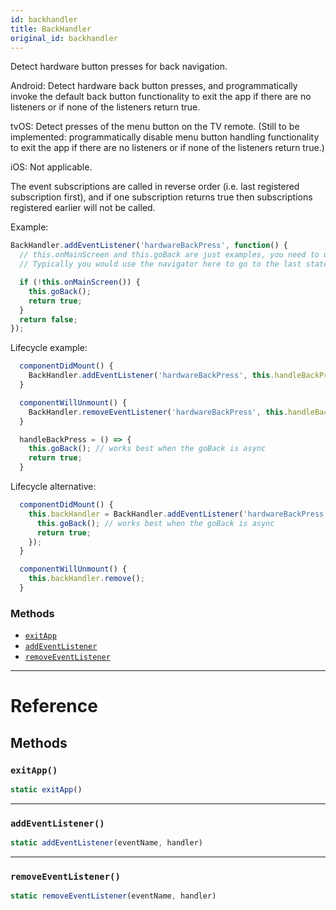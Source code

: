 ```yaml
---
id: backhandler
title: BackHandler
original_id: backhandler
---
```


Detect hardware button presses for back navigation.

Android: Detect hardware back button presses, and programmatically invoke the default back button functionality to exit the app if there are no listeners or if none of the listeners return true.

tvOS: Detect presses of the menu button on the TV remote. (Still to be implemented: programmatically disable menu button handling functionality to exit the app if there are no listeners or if none of the listeners return true.)

iOS: Not applicable.

The event subscriptions are called in reverse order (i.e. last registered subscription first), and if one subscription returns true then subscriptions registered earlier will not be called.

Example:

```jsx
BackHandler.addEventListener('hardwareBackPress', function() {
  // this.onMainScreen and this.goBack are just examples, you need to use your own implementation here
  // Typically you would use the navigator here to go to the last state.

  if (!this.onMainScreen()) {
    this.goBack();
    return true;
  }
  return false;
});
```

Lifecycle example:

```jsx
  componentDidMount() {
    BackHandler.addEventListener('hardwareBackPress', this.handleBackPress);
  }

  componentWillUnmount() {
    BackHandler.removeEventListener('hardwareBackPress', this.handleBackPress);
  }

  handleBackPress = () => {
    this.goBack(); // works best when the goBack is async
    return true;
  }
```

Lifecycle alternative:

```jsx
  componentDidMount() {
    this.backHandler = BackHandler.addEventListener('hardwareBackPress', () => {
      this.goBack(); // works best when the goBack is async
      return true;
    });
  }

  componentWillUnmount() {
    this.backHandler.remove();
  }
```

### Methods

- [`exitApp`](backhandler.md#exitapp)
- [`addEventListener`](backhandler.md#addeventlistener)
- [`removeEventListener`](backhandler.md#removeeventlistener)

---

# Reference

## Methods

### `exitApp()`

```jsx
static exitApp()
```

---

### `addEventListener()`

```jsx
static addEventListener(eventName, handler)
```

---

### `removeEventListener()`

```jsx
static removeEventListener(eventName, handler)
```
